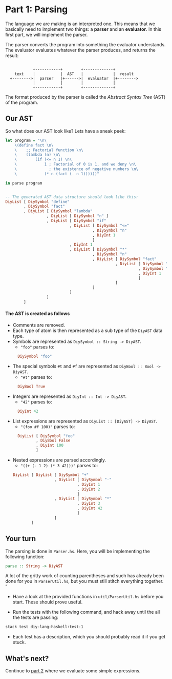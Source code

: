 # Part 1: Parsing

The language we are making is an interpreted one. This means that we basically need to implement two things: a **parser** and an **evaluator**. In this first part, we will implement the parser.

The parser converts the program into something the evaluator understands. The evaluator evaluates whatever the parser produces, and returns the result:

```

            +-----------+        +-------------+
    text    |           |  AST   |             |  result
  +-------->|  parser   |+------>|  evaluator  |+-------->
            |           |        |             |
            +-----------+        +-------------+
```

The format produced by the parser is called the *Abstract Syntax Tree* (AST) of the program.

## Our AST

So what does our AST look like? Lets have a sneak peek:

```haskell
let program = "\n\
    \(define fact \n\
    \    ;; Factorial function \n\
    \    (lambda (n) \n\
    \        (if (<= n 1) \n\
    \            1 ; Factorial of 0 is 1, and we deny \n\
    \              ; the existence of negative numbers \n\
    \            (* n (fact (- n 1))))))"

in parse program


-- The generated AST data structure should look like this:
DiyList [ DiySymbol "define"
        , DiySymbol "fact"
        , DiyList [ DiySymbol "lambda"
                  , DiyList [ DiySymbol "n" ]
                  , DiyList [ DiySymbol "if"
                            , DiyList [ DiySymbol "<="
                                      , DiySymbol "n"
                                      , DiyInt 1
                                      ]
                            , DiyInt 1
                            , DiyList [ DiySymbol "*"
                                      , DiySymbol "n"
                                      , DiyList [ DiySymbol "fact"
                                                , DiyList [ DiySymbol "-"
                                                          , DiySymbol "n"
                                                          , DiyInt 1
                                                          ]
                                                ]
                                      ]
                            ]
                  ]
        ]
```

#### The AST is created as follows

- Comments are removed.
- Each type of atom is then represented as a sub type of the `DiyAST` data type.
- Symbols are represented as `DiySymbol :: String -> DiyAST`.
    + `"foo"` parses to:
    ```haskell
      DiySymbol "foo"
    ```
- The special symbols `#t` and `#f` are represented as `DiyBool :: Bool -> DiyAST`.
    + `"#t"` parses to:
    ```haskell
      DiyBool True
    ```
- Integers are represented as `DiyInt :: Int -> DiyAST`.
    + `"42"` parses to:
    ```haskell
      DiyInt 42
    ```
- List expressions are represented as `DiyList :: [DiyAST] -> DiyAST`.
    + `"(foo #f 100)"` parses to:
    ```haskell
      DiyList [ DiySymbol "foo"
              , DiyBool False
              , DiyInt 100
              ]
    ```
- Nested expressions are parsed accordingly.
    + `"((+ (- 1 2) (* 3 42)))"` parses to:
    ```haskell
    DiyList [ DiyList [ DiySymbol "+"
                      , DiyList [ DiySymbol "-"
                                , DiyInt 1
                                , DiyInt 2
                                ]
                      , DiyList [ DiySymbol "*"
                                , DiyInt 3
                                , DiyInt 42
                                ]
                      ]
            ]
    ```


## Your turn

The parsing is done in `Parser.hs`. Here, you will be implementing the following function:
```haskell
parse :: String -> DiyAST
```
A lot of the gritty work of counting parentheses and such has already been done for you in `ParserUtil.hs`, but you must still stitch everything together.
”
- Have a look at the provided functions in `util/ParserUtil.hs` before you start. These should prove useful.

- Run the tests with the following command, and hack away until the all the tests are passing:
```bash
stack test diy-lang-haskell:test-1
```

- Each test has a description, which you should probably read it if you get stuck.

## What's next?

Continue to [part 2](part_2.md) where we evaluate some simple expressions.
